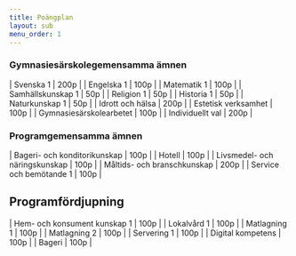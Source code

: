 ```yaml
---
title: Poängplan
layout: sub
menu_order: 1
---
```


### Gymnasiesärskolegemensamma ämnen

| Svenska 1 | 200p |
| Engelska 1 | 100p |
| Matematik 1 | 100p |
| Samhällskunskap 1 | 50p |
| Religion 1 | 50p |
| Historia 1 | 50p |
| Naturkunskap 1 | 50p |
| Idrott och hälsa | 200p |
| Estetisk verksamhet | 100p |
| Gymnasiesärskolearbetet | 100p |
| Individuellt val | 200p |

### Programgemensamma ämnen

| Bageri- och konditorikunskap | 100p |
| Hotell | 100p |
| Livsmedel- och näringskunskap | 100p |
| Måltids- och branschkunskap | 200p |
| Service och bemötande 1 | 100p |

## Programfördjupning

| Hem- och konsument kunskap 1 | 100p |
| Lokalvård 1 | 100p |
| Matlagning 1 | 100p |
| Matlagning 2 | 100p |
| Servering 1 | 100p |
| Digital kompetens | 100p |
| Bageri | 100p |
